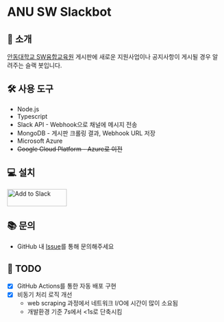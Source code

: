 # ANU SW Slackbot

## 📢 소개
[안동대학교 SW융합교육원](https://sw.anu.ac.kr) 게시판에 새로운 지원사업이나 공지사항이 게시될 경우 알려주는 슬랙 봇입니다.

## 🛠 사용 도구
* Node.js
* Typescript
* Slack API - Webhook으로 채널에 메시지 전송
* MongoDB - 게시판 크롤링 결과, Webhook URL 저장
* Microsoft Azure
* ~~Google Cloud Platform - Azure로 이전~~

## 💻 설치
<a href="https://slack.com/oauth/v2/authorize?client_id=3621986322981.3610320568215&scope=incoming-webhook&user_scope="><img alt="Add to Slack" height="40" width="139" src="https://platform.slack-edge.com/img/add_to_slack.png" srcSet="https://platform.slack-edge.com/img/add_to_slack.png 1x, https://platform.slack-edge.com/img/add_to_slack@2x.png 2x" /></a>

## 📚 문의
* GitHub 내 [Issue]("https://github.com/plming/anu-sw-slackbot/issues")를 통해 문의해주세요

## 📝 TODO
- [x] GitHub Actions를 통한 자동 배포 구현
- [x] 비동기 처리 로직 개선
  - web scraping 과정에서 네트워크 I/O에 시간이 많이 소요됨
  - 개발환경 기준 7s에서 <1s로 단축시킴
